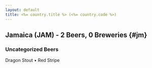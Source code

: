 ```yaml
---
layout: default
title: <%= country.title %> (<%= country.code %>)
---
```


## Jamaica (JAM) - 2 Beers, 0 Breweries {#jm}



### Uncategorized Beers

Dragon Stout   • Red Stripe  



 
